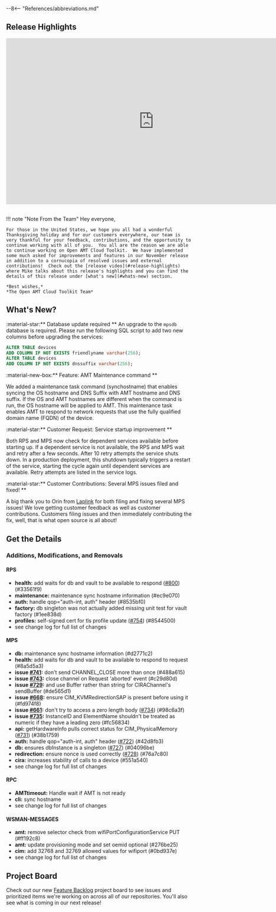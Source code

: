 --8<-- "References/abbreviations.md"
## Release Highlights

<div style="text-align:center;">
 <iframe width="800" height="450" src="https://www.youtube.com/embed/Wg7z3Jg6kFg" title="Open AMT November Release Video" frameborder="0" allow="accelerometer; autoplay; clipboard-write; encrypted-media; gyroscope; picture-in-picture" allowfullscreen></iframe>
</div>
<br>

!!! note "Note From the Team"
    Hey everyone,

    For those in the United States, we hope you all had a wonderful Thanksgiving holiday and for our customers everywhere, our team is very thankful for your feedback, contributions, and the opportunity to continue working with all of you.  You all are the reason we are able to continue working on Open AMT Cloud Toolkit.  We have implemented some much asked for improvements and features in our November release in addition to a cornucopia of resolved issues and external contributions!  Check out the [release video](#release-highlights) where Mike talks about this release's highlights and you can find the details of this release under [what's new](#whats-new) section.

    *Best wishes,*  
    *The Open AMT Cloud Toolkit Team*


## What's New?

:material-star:** Database update required **
An upgrade to the `mpsdb` database is required. Please run the following SQL script to add two new columns before upgrading the services:
``` sql
ALTER TABLE devices 
ADD COLUMN IF NOT EXISTS friendlyname varchar(256);
ALTER TABLE devices 
ADD COLUMN IF NOT EXISTS dnssuffix varchar(256);
```

:material-new-box:** Feature: AMT Maintenance command **

We added a maintenance task command (synchostname) that enables syncing the OS hostname and DNS Suffix with AMT hostname and DNS suffix. If the OS and AMT hostnames are different when the command is run, the OS hostname will be applied to AMT. This maintenance task enables AMT to respond to network requests that use the fully qualified domain name (FQDN) of the device.

:material-star:** Customer Request: Service startup improvement **

Both RPS and MPS now check for dependent services available before starting up. If a dependent service is not available, the RPS and MPS wait and retry after a few seconds. After 10 retry attempts the service shuts down. In a production deployment, this shutdown typically triggers a restart of the service, starting the cycle again until dependent services are available. Retry attempts are listed in the service logs.

:material-star:** Customer Contributions: Several MPS issues filed and fixed! **

A big thank you to Orin from [Laplink](https://www.laplink.com/) for both filing and fixing several MPS issues! We love getting customer feedback as well as customer contributions. Customers filing issues and then immediately contributing the fix, well, that is what open source is all about!  

## Get the Details

### Additions, Modifications, and Removals

#### RPS
- **health:** add waits for db and vault to be available to respond ([#800](https://github.com/open-amt-cloud-toolkit/rps/issues/800)) (#33561f9)
- **maintenance:** maintenance sync hostname information (#ec9e070)
- **auth:** handle qop="auth-int, auth" header (#8535bf0) 
- **factory:** db singleton was not actually added missing unit test for vault factory (#1ee838d) 
- **profiles:** self-signed cert for tls profile update ([#754](https://github.com/open-amt-cloud-toolkit/rps/issues/754)) (#8544500) 
- see change log for full list of changes

#### MPS
- **db:** maintenance sync hostname information (#d2771c2) 
- **health:** add waits for db and vault to be available to respond to request (#8a5d5a3)
- **issue [#741](https://github.com/open-amt-cloud-toolkit/mps/issues/741):** don't send CHANNEL_CLOSE more than once (#488a615) 
- **issue [#743](https://github.com/open-amt-cloud-toolkit/mps/issues/743):** close channel on Request 'aborted' event (#c29d80d) 
- **issue [#729](https://github.com/open-amt-cloud-toolkit/mps/issues/729):** and use Buffer rather than string for CIRAChannel's sendBuffer (#de565d1) 
- **issue [#668](https://github.com/open-amt-cloud-toolkit/mps/issues/668):** ensure CIM_KVMRedirectionSAP is present before using it (#fd974f8) 
- **issue [#661](https://github.com/open-amt-cloud-toolkit/mps/issues/661):** don't try to access a zero length body ([#734](https://github.com/open-amt-cloud-toolkit/mps/issues/734)) (#98c6a3f) 
- **issue [#735](https://github.com/open-amt-cloud-toolkit/mps/issues/735):** InstanceID and ElementName shouldn't be treated as numeric if they have a leading zero (#fc56834) 
- **api:** getHardwareInfo pulls correct status for CIM_PhysicalMemory ([#731](https://github.com/open-amt-cloud-toolkit/mps/issues/731)) (#38b1759) 
- **auth:** handle qop="auth-int, auth" header ([#722](https://github.com/open-amt-cloud-toolkit/mps/issues/722)) (#42d8fb3) 
- **db:** ensures dbInstance is a singleton ([#727](https://github.com/open-amt-cloud-toolkit/mps/issues/727)) (#04096be) 
- **redirection:** ensure nonce is used correctly ([#728](https://github.com/open-amt-cloud-toolkit/mps/issues/728)) (#76a7c80)
- **cira:** increases stability of calls to a device (#551a540) 
- see change log for full list of changes

#### RPC
- **AMTtimeout:** Handle wait if AMT is not ready
- **cli:** sync hostname
- see change log for full list of changes

#### WSMAN-MESSAGES
- **amt:** remove selector check from wifiPortConfigurationService PUT (#ff192c8)
- **amt:** update provisioning mode and set oemid optional (#276be25)
- **cim:** add 32768 and 32769 allowed values for wifiport (#0bd937e)
- see change log for full list of changes

## Project Board
Check out our new [Feature Backlog](https://github.com/orgs/open-amt-cloud-toolkit/projects/5) project board to see issues and prioritized items we're working on across all of our repositories.  You'll also see what is coming in our next release!
